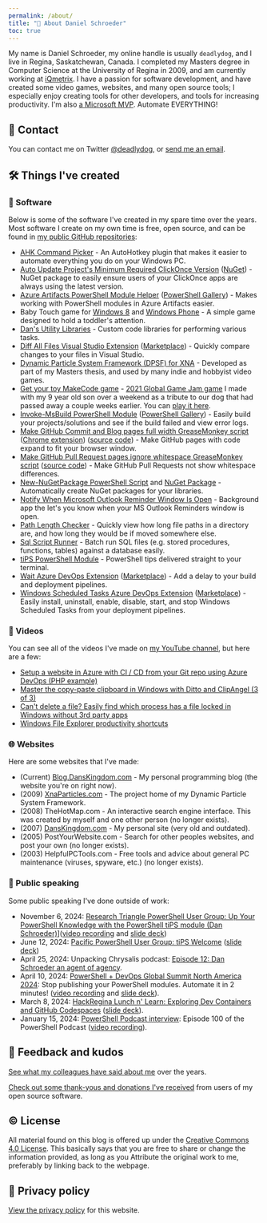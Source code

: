 ```yaml
---
permalink: /about/
title: "👋 About Daniel Schroeder"
toc: true
---
```


My name is Daniel Schroeder, my online handle is usually `deadlydog`, and I live in Regina, Saskatchewan, Canada.
I completed my Masters degree in Computer Science at the University of Regina in 2009, and am currently working at [iQmetrix](https://www.iqmetrix.com/).
I have a passion for software development, and have created some video games, websites, and many open source tools; I especially enjoy creating tools for other developers, and tools for increasing productivity.
I'm also [a Microsoft MVP](https://mvp.microsoft.com/en-US/MVP/profile/04657009-3dd0-4b39-abb5-6a0bb7f80949).
Automate EVERYTHING!

## 💬 Contact

You can contact me on Twitter [@deadlydog](https://twitter.com/deadlydog), or [send me an email](mailto:deadlydog@hotmail.com).

## 🛠 Things I've created

### 💾 Software

Below is some of the software I've created in my spare time over the years.
Most software I create on my own time is free, open source, and can be found in [my public GitHub repositories](https://github.com/deadlydog):

- [AHK Command Picker](https://github.com/deadlydog/AHKCommandPicker) - An AutoHotkey plugin that makes it easier to automate everything you do on your Windows PC.
- [Auto Update Project's Minimum Required ClickOnce Version](https://github.com/deadlydog/AutoUpdateProjectsMinimumRequiredClickOnceVersion) ([NuGet](https://www.nuget.org/packages/AutoUpdateProjectsMinimumRequiredClickOnceVersion)) - NuGet package to easily ensure users of your ClickOnce apps are always using the latest version.
- [Azure Artifacts PowerShell Module Helper](https://github.com/deadlydog/AzureArtifactsPowerShellModuleHelper) ([PowerShell Gallery](https://www.powershellgallery.com/packages/AzureArtifactsPowerShellModuleHelper)) - Makes working with PowerShell modules in Azure Artifacts easier.
- Baby Touch game for [Windows 8](http://www.google.com/url?sa=t&rct=j&q=&esrc=s&source=web&cd=3&ved=0CCwQFjAC&url=http%3A%2F%2Fapps.microsoft.com%2Fwindows%2Fen-us%2Fapp%2Fbaby-touch%2F7bfc0cab-bdf4-4aea-b1a1-c734488c4c76&ei=GShZVa3rKYzSoASMjYP4Ag&usg=AFQjCNEN54mP2heSv2VTe3NISrxZoakdfw&sig2=oct4RmvJ-ysK6-exwuUc_w&bvm=bv.93564037,d.cGU&cad=rja) and [Windows Phone](https://www.windowsphone.com/en-ca/store/app/baby-touch/c290b92c-ef4c-404b-b851-56800fbbbf09) - A simple game designed to hold a toddler's attention.
- [Dan's Utility Libraries](https://github.com/deadlydog/DansUtilityLibraries) - Custom code libraries for performing various tasks.
- [Diff All Files Visual Studio Extension](https://github.com/deadlydog/VS.DiffAllFiles) ([Marketplace](https://marketplace.visualstudio.com/items?itemName=deadlydog.DiffAllFilesforVS2022)) - Quickly compare changes to your files in Visual Studio.
- [Dynamic Particle System Framework (DPSF) for XNA](http://xnaparticles.com) - Developed as part of my Masters thesis, and used by many indie and hobbyist video games.
- [Get your toy MakeCode game](https://github.com/deadlydog/MakeCode.GetYourToy) - [2021 Global Game Jam game](https://globalgamejam.org/2021/games/get-your-toy-7) I made with my 9 year old son over a weekend as a tribute to our dog that had passed away a couple weeks earlier. You can [play it here](https://makecode.com/_5Yr2A9iUFF0A).
- [Invoke-MsBuild PowerShell Module](https://github.com/deadlydog/Invoke-MsBuild) ([PowerShell Gallery](https://www.powershellgallery.com/packages/Invoke-MsBuild/2.6.4)) - Easily build your projects/solutions and see if the build failed and view error logs.
- [Make GitHub Commit and Blog pages full width GreaseMonkey script](https://greasyfork.org/scripts/1711-make-github-pull-request-commit-and-blob-pages-full-width) ([Chrome extension](https://chrome.google.com/webstore/detail/make-github-pages-full-wi/dfpgjcidmobcpaoolhgchdcmdgenbaoa)) ([source code](https://github.com/deadlydog/GreasemonkeyScripts)) - Make GitHub pages with code expand to fit your browser window.
- [Make GitHub Pull Request pages ignore whitespace GreaseMonkey script](https://greasyfork.org/scripts/1712-reload-github-pull-request-diff-page-to-ignore-whitespace) ([source code](https://github.com/deadlydog/GreasemonkeyScripts)) - Make GitHub Pull Requests not show whitespace differences.
- [New-NuGetPackage PowerShell Script](https://github.com/deadlydog/New-NuGetPackage) and [NuGet Package](https://www.nuget.org/packages/CreateNewNuGetPackageFromProjectAfterEachBuild/) - Automatically create NuGet packages for your libraries.
- [Notify When Microsoft Outlook Reminder Window Is Open](https://github.com/deadlydog/NotifyWhenMicrosoftOutlookReminderWindowIsOpen) - Background app the let's you know when your MS Outlook Reminders window is open.
- [Path Length Checker](https://github.com/deadlydog/PathLengthChecker) - Quickly view how long file paths in a directory are, and how long they would be if moved somewhere else.
- [Sql Script Runner](https://github.com/deadlydog/SqlScriptRunner) - Batch run SQL files (e.g. stored procedures, functions, tables) against a database easily.
- [tiPS PowerShell Module](https://github.com/deadlydog/PowerShell.tiPS) - PowerShell tips delivered straight to your terminal.
- [Wait Azure DevOps Extension](https://github.com/deadlydog/AzureDevOps.Wait) ([Marketplace](https://marketplace.visualstudio.com/items?itemName=deadlydog.WaitBuildAndReleaseTask)) - Add a delay to your build and deployment pipelines.
- [Windows Scheduled Tasks Azure DevOps Extension](https://github.com/deadlydog/AzureDevOps.WindowsScheduledTasks) ([Marketplace](https://marketplace.visualstudio.com/items?itemName=deadlydog.WindowsScheduledTasksBuildAndReleaseTasks)) - Easily install, uninstall, enable, disable, start, and stop Windows Scheduled Tasks from your deployment pipelines.

### 🎦 Videos

You can see all of the videos I've made on [my YouTube channel](https://www.youtube.com/user/deadlydog/featured), but here are a few:

- [Setup a website in Azure with CI / CD from your Git repo using Azure DevOps (PHP example)](https://www.youtube.com/watch?v=On_5K7Vy-m8)
- [Master the copy-paste clipboard in Windows with Ditto and ClipAngel (3 of 3)](https://www.youtube.com/watch?v=bBvKvJfWw2c&)
- [Can't delete a file? Easily find which process has a file locked in Windows without 3rd party apps](https://www.youtube.com/watch?v=g4TGzaBER1U)
- [Windows File Explorer productivity shortcuts](https://youtu.be/-ixXAB2Gc0M)

### 🌐 Websites

Here are some websites that I've made:

- (Current) [Blog.DansKingdom.com](https://blog.danskingdom.com) - My personal programming blog (the website you're on right now).
- (2009) [XnaParticles.com](http://www.xnaparticles.com/) - The project home of my Dynamic Particle System Framework.
- (2008) TheHotMap.com - An interactive search engine interface. This was created by myself and one other person (no longer exists).
- (2007) [DansKingdom.com](http://danskingdom.com/) - My personal site (very old and outdated).
- (2005) PostYourWebsite.com - Search for other peoples websites, and post your own (no longer exists).
- (2003) HelpfulPCTools.com - Free tools and advice about general PC maintenance (viruses, spyware, etc.) (no longer exists).

### 📣 Public speaking

Some public speaking I've done outside of work:

- November 6, 2024: [Research Triangle PowerShell User Group: Up Your PowerShell Knowledge with the PowerShell tiPS module (Dan Schroeder)](https://www.meetup.com/research-triangle-powershell-users-group/events/304331467/)]([video recording](https://youtu.be/Rp3sOKTnGrE?si=DyPfvaaSAMl8ROs0) and [slide deck](https://github.com/deadlydog/Presentation.tiPSWelcome))
- June 12, 2024: [Pacific PowerShell User Group: tiPS Welcome](https://www.meetup.com/pacific-powershell-user-group/events/301530283/) ([slide deck](https://github.com/deadlydog/Presentation.tiPSWelcome))
- April 25, 2024: Unpacking Chrysalis podcast: [Episode 12: Dan Schroeder an agent of agency](https://open.spotify.com/episode/0IWeUNPTXQ4CoLFwDI2Z4a?si=8383b1d5e8ed41d1).
- April 10, 2024: [PowerShell + DevOps Global Summit North America 2024](https://www.powershellsummit.org): Stop publishing your PowerShell modules. Automate it in 2 minutes! ([video recording](https://www.youtube.com/watch?v=oM_2sOE9Y6g) and [slide deck](https://github.com/deadlydog/Presentation.StopManuallyPublishingYourPowerShellModules)).
- March 8, 2024: [HackRegina Lunch n' Learn: Exploring Dev Containers and GitHub Codespaces](https://www.eventbrite.ca/e/lunch-n-learn-exploring-dev-containers-and-github-codespaces-tickets-785976245107?src=hackregina) ([slide deck](https://github.com/deadlydog/Presentation.DevContainersAndGitHubCodespaces)).
- January 15, 2024: [PowerShell Podcast interview](/I-was-the-guest-for-the-100th-episode-of-The-PowerShell-Podcast/): Episode 100 of the PowerShell Podcast ([video recording](https://youtu.be/sBpm_R1MQ38?si=sEduyCx8ONY3NfNC)).

## 🙏 Feedback and kudos

[See what my colleagues have said about me](https://blog.danskingdom.com/feedback) over the years.

[Check out some thank-yous and donations I've received](https://blog.danskingdom.com/kudos) from users of my open source software.

## © License

All material found on this blog is offered up under the [Creative Commons 4.0 License](http://creativecommons.org/licenses/by/4.0/). This basically says that you are free to share or change the information provided, as long as you Attribute the original work to me, preferably by linking back to the webpage.

## 🔏 Privacy policy

[View the privacy policy](https://blog.danskingdom.com/privacy) for this website.
